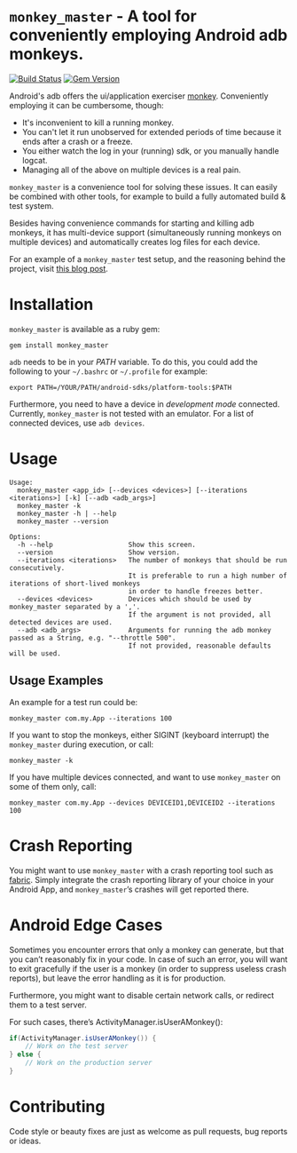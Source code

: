 `monkey_master` - A tool for conveniently employing Android adb monkeys.
================================================================

[![Build Status](https://travis-ci.org/j4zz/monkey_master.svg)](https://travis-ci.org/j4zz/monkey_master) [![Gem Version](https://badge.fury.io/rb/monkey_master.svg)](http://badge.fury.io/rb/monkey_master)

Android's adb offers the ui/application exerciser [monkey](http://developer.android.com/tools/help/monkey.html). Conveniently employing it can be cumbersome, though:

* It's inconvenient to kill a running monkey.
* You can't let it run unobserved for extended periods of time because it ends after a crash or a freeze.
* You either watch the log in your (running) sdk, or you manually handle logcat.
* Managing all of the above on multiple devices is a real pain.

`monkey_master` is a convenience tool for solving these issues. It can easily be combined with other tools, for example to build a fully automated build & test system.

Besides having convenience commands for starting and killing adb monkeys, it has multi-device support (simultaneously running monkeys on multiple devices) and automatically creates log files for each device.

For an example of a `monkey_master` test setup, and the reasoning behind the project, visit [this blog post](http://innovaptor.com/blog/2013/08/18/building-an-automated-testing-and-error-reporting-system-for-android-apps-with-monkey-master-and-crashlytics.html).

Installation
================================================================
`monkey_master` is available as a ruby gem:

	gem install monkey_master

`adb` needs to be in your *PATH* variable. To do this, you could add the following to your `~/.bashrc` or `~/.profile` for example:

	export PATH=/YOUR/PATH/android-sdks/platform-tools:$PATH

Furthermore, you need to have a device in *development mode* connected. Currently, `monkey_master` is not tested with an emulator. For a list of connected devices, use `adb devices`.

Usage
================================================================

```
Usage:
  monkey_master <app_id> [--devices <devices>] [--iterations <iterations>] [-k] [--adb <adb_args>]
  monkey_master -k
  monkey_master -h | --help
  monkey_master --version

Options:
  -h --help                   Show this screen.
  --version                   Show version.
  --iterations <iterations>   The number of monkeys that should be run consecutively.
                              It is preferable to run a high number of iterations of short-lived monkeys
                              in order to handle freezes better.
  --devices <devices>         Devices which should be used by monkey_master separated by a ','.
                              If the argument is not provided, all detected devices are used.
  --adb <adb_args>            Arguments for running the adb monkey passed as a String, e.g. "--throttle 500".
                              If not provided, reasonable defaults will be used.
```

Usage Examples
----------------------------------------------------------------
An example for a test run could be:

	monkey_master com.my.App --iterations 100

If you want to stop the monkeys, either SIGINT (keyboard interrupt) the `monkey_master` during execution, or call:

	monkey_master -k

If you have multiple devices connected, and want to use `monkey_master` on some of them only, call:

	monkey_master com.my.App --devices DEVICEID1,DEVICEID2 --iterations 100

Crash Reporting
================================================================
You might want to use `monkey_master` with a crash reporting tool such as [fabric](https://fabric.io/). Simply integrate the crash reporting library of your choice in your Android App, and `monkey_master`’s crashes will get reported there.

Android Edge Cases
================================================================
Sometimes you encounter errors that only a monkey can generate, but that you can’t reasonably fix in your code. In case of such an error, you will want to exit gracefully if the user is a monkey (in order to suppress useless crash reports), but leave the error handling as it is for production.

Furthermore, you might want to disable certain network calls, or redirect them to a test server.

For such cases, there’s ActivityManager.isUserAMonkey():

```java
if(ActivityManager.isUserAMonkey()) {
    // Work on the test server
} else {
    // Work on the production server
}
```

Contributing
================================================================
Code style or beauty fixes are just as welcome as pull requests, bug reports or ideas.